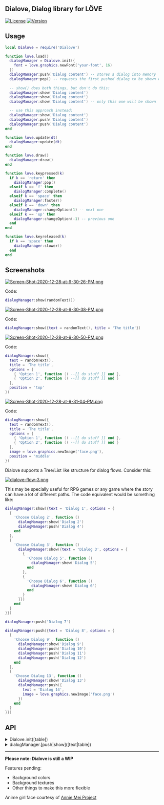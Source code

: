 ## Dialove, Dialog library for LÖVE

[![License](http://img.shields.io/:license-MIT-blue.svg)](https://github.com/tavuntu/dialove/blob/main/LICENSE.md)
[![Version](http://img.shields.io/:beta-0.0.1-green.svg)](https://github.com/tavuntu/dialove)

## Usage

```lua
local Dialove = require('Dialove')

function love.load()
  dialogManager = Dialove.init({
    font = love.graphics.newFont('your-font', 16)
  })
  dialogManager:push('Dialog content') -- stores a dialog into memory
  dialogManager:pop() -- requests the first pushed dialog to be shown on screen
  
  -- show() does both things, but don't do this:
  dialogManager:show('Dialog content')
  dialogManager:show('Dialog content')
  dialogManager:show('Dialog content') -- only this one will be shown

  -- use this approach instead:
  dialogManager:show('Dialog content')
  dialogManager:push('Dialog content')
  dialogManager:push('Dialog content')
end

function love.update(dt)
  dialogManager:update(dt)
end

function love.draw()
  dialogManager:draw()
end

function love.keypressed(k)
  if k == 'return' then
    dialogManager:pop()
  elseif k == 'f' then
    dialogManager:complete()
  elseif k == 'space' then
    dialogManager:faster()
  elseif k == 'down' then
    dialogManager:changeOption(1) -- next one
  elseif k == 'up' then
    dialogManager:changeOption(-1) -- previous one
  end
end

function love.keyreleased(k)
  if k == 'space' then
    dialogManager:slower()
  end
end
```

## Screenshots

[![Screen-Shot-2020-12-28-at-9-30-26-PM.png](https://i.postimg.cc/FHgXncym/Screen-Shot-2020-12-28-at-9-30-26-PM.png)](https://postimg.cc/CR12RRr6)

Code:

```lua
dialogManager:show(randomText())
```

[![Screen-Shot-2020-12-28-at-9-30-38-PM.png](https://i.postimg.cc/kM050Qbt/Screen-Shot-2020-12-28-at-9-30-38-PM.png)](https://postimg.cc/6ThwRGz9)

Code:

```lua
dialogManager:show({text = randomText(), title = 'The title'})
```

[![Screen-Shot-2020-12-28-at-9-30-50-PM.png](https://i.postimg.cc/DwFwZ75v/Screen-Shot-2020-12-28-at-9-30-50-PM.png)](https://postimg.cc/4mLg2krq)

Code:

```lua
dialogManager:show({
  text = randomText(),
  title = 'The title',
  options = {
    { 'Option 1', function () --[[ do stuff ]] end },
    { 'Option 2', function () --[[ do stuff ]] end }
  },
  position = 'top'
})
```

[![Screen-Shot-2020-12-28-at-9-31-04-PM.png](https://i.postimg.cc/fLdGm9T6/Screen-Shot-2020-12-28-at-9-31-04-PM.png)](https://postimg.cc/ZBTsh0Nc)

Code:

```lua
dialogManager:show({
  text = randomText(),
  title = 'The title',
  options = {
    { 'Option 1', function () --[[ do stuff ]] end },
    { 'Option 2', function () --[[ do stuff ]] end }
  },
  image = love.graphics.newImage('face.png'),
  position = 'middle'
})
```

Dialove supports a Tree/List like structure for dialog flows. Consider this:

[![dialove-flow-3.png](https://i.postimg.cc/J7Yrb9m8/dialove-flow-3.png)](https://postimg.cc/8sWgGXjX)

This may be specially useful for RPG games or any game where the story can have a lot of different paths. The code equivalent would be something like:

```lua
dialogManager:show({text = 'Dialog 1', options = {
  {
    'Choose Dialog 2', function ()
      dialogManager:show('Dialog 2')
      dialogManager:push('Dialog 4')
    end
  },
  {
    'Choose Dialog 3', function ()
      dialogManager:show({text = 'Dialog 3', options = {
        {
          'Choose Dialog 5', function ()
            dialogManager:show('Dialog 5')
          end
        },
        {
          'Choose Dialog 6', function ()
            dialogManager:show('Dialog 6')
          end
        }
      }})
    end
  }
}})

dialogManager:push('Dialog 7')

dialogManager:push({text = 'Dialog 8', options = {
  {
    'Choose Dialog 9', function ()
      dialogManager:show('Dialog 9')
      dialogManager:push('Dialog 10')
      dialogManager:push('Dialog 11')
      dialogManager:push('Dialog 12')
    end
  },
  {
    'Choose Dialog 13', function ()
      dialogManager:show('Dialog 13')
      dialogManager:push({
        text = 'Dialog 14',
        image = love.graphics.newImage('face.png')
      })
    end
  }
}})
```

## API

<details>
  <summary>Dialove.init([table])</summary>
  
  ```table``` supports the properties:

  * ```font```: LÖVE [Font](https://love2d.org/wiki/Font)
    * The font to use
  * ```viewportW```: number
    * Will normally be your canvas width
  * ```viewportH```: number
    * Will normally be your canvas height
  * ```margin```: number
    * Space between the screen edge and the dialog background
  * ```cornerRadius```: number
    * The radius of corners for color/texture backgrounds
  * ```lineSpacing```: number
    * Defaults to 1.4
  * ```padding```: number
    * Space between text and the edge of the dialog background
  * ```optionsSeparation```: number
    * Force the space between the last line of text and the options (pixels)
  * ```defaultNumberOfLines```: number
    * Number of lines used for all dialogs (not including the line(s) for the options)
  * ```typingSound```: LÖVE [Source](https://love2d.org/wiki/Source)
    * Typing sound (ignored for spaces)
</details>

<details>
  <summary>dialogManager.[push|show]([text|table])</summary>
  
  ```table``` supports the properties:

  * ```text```: string
    * The content of the dialog that will be spelled
  * ```title```: string
    * Usually the character name
  * ```numberOfLines```: number
    * Same as in ```defaultNumberOfLines``` in ```Dialog.init()```, just at dialog level
  * ```autoHeight```: boolean
    * When true, the dialog height will fit all the text and or the image
  * ```position```: string
    * ```top``` or ```middle``` (defaults to a bottom position)
  * ```options```: table
    * A list of tables where each one is a string at index 1 and a function at index 2, as shown in the examples
  * ```image```: LÖVE [Image](https://love2d.org/wiki/Image)
    * Usually the character face
</details>

---

**Please note: Dialove is still a WIP**

Features pending:

* Background colors
* Background textures
* Other things to make this more flexible


Anime girl face courtesy of [Annie Mei Project](https://www.pinterest.com.mx/SherGwang/annie-mei-project/)
